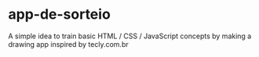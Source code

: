 # app-de-sorteio
A simple idea to train basic HTML / CSS / JavaScript concepts by making a drawing app inspired by tecly.com.br
